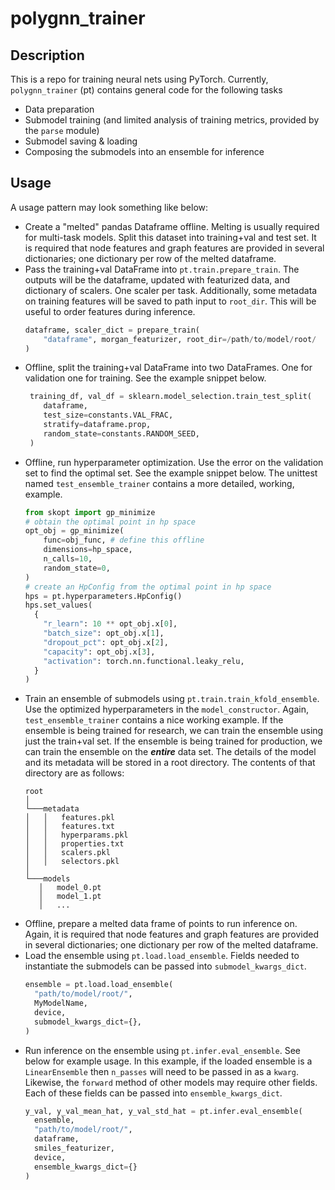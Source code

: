# polygnn_trainer
## Description
This is a repo for training neural nets using PyTorch. Currently, `polygnn_trainer` (pt) contains general code for the following tasks
- Data preparation
- Submodel training (and limited analysis of training metrics, provided by the `parse` module)
- Submodel saving & loading
- Composing the submodels into an ensemble for inference
## Usage
A usage pattern may look something like below:
- Create a "melted" pandas Dataframe offline. Melting is usually required for multi-task models. Split this dataset into training+val and test set. It is required that node features and graph features are provided in several dictionaries; one dictionary per row of the melted dataframe.
- Pass the training+val DataFrame into `pt.train.prepare_train`. The outputs will be the dataframe, updated with featurized data, and dictionary of scalers. One scaler per task. Additionally, some metadata on training features will be saved to path input to `root_dir`. This will be useful to order features during inference.
  ```python    
  dataframe, scaler_dict = prepare_train(
      "dataframe", morgan_featurizer, root_dir=/path/to/model/root/
  )
  ```
- Offline, split the training+val DataFrame into two DataFrames. One for validation one for training. See the example snippet below.
  ```python    
   training_df, val_df = sklearn.model_selection.train_test_split(
      dataframe,
      test_size=constants.VAL_FRAC,
      stratify=dataframe.prop,
      random_state=constants.RANDOM_SEED,        
   )
  ```
- Offline, run hyperparameter optimization. Use the error on the validation set to find the optimal set. See the example snippet below. The unittest named `test_ensemble_trainer` contains a more detailed, working, example.
  ```python    
  from skopt import gp_minimize
  # obtain the optimal point in hp space
  opt_obj = gp_minimize(
      func=obj_func, # define this offline
      dimensions=hp_space,
      n_calls=10,
      random_state=0,
  )
  # create an HpConfig from the optimal point in hp space
  hps = pt.hyperparameters.HpConfig()
  hps.set_values(
    {
      "r_learn": 10 ** opt_obj.x[0],
      "batch_size": opt_obj.x[1],
      "dropout_pct": opt_obj.x[2],
      "capacity": opt_obj.x[3],
      "activation": torch.nn.functional.leaky_relu,
    }
  )
  ```
- Train an ensemble of submodels using `pt.train.train_kfold_ensemble`. Use the optimized hyperparameters in the `model_constructor`. Again, `test_ensemble_trainer` contains a nice working example. If the ensemble is being trained for research, we can train the ensemble using just the train+val set. If the ensemble is being trained for production, we can train the ensemble on the ***entire*** data set. The details of the model and its metadata will be stored in a root directory. The contents of that directory are as follows:
   ```
  root
  │
  └───metadata
  │   │   features.pkl
  │   │   features.txt
  │   │   hyperparams.pkl
  │   │   properties.txt
  │   │   scalers.pkl
  │   │   selectors.pkl
  │   
  └───models
      │   model_0.pt
      │   model_1.pt
      │   ...
  ```
- Offline, prepare a melted data frame of points to run inference on. Again, it is required that node features and graph features are provided in several dictionaries; one dictionary per row of the melted dataframe.
- Load the ensemble using `pt.load.load_ensemble`. Fields needed to instantiate the submodels can be passed into `submodel_kwargs_dict`.
  ```python
  ensemble = pt.load.load_ensemble(
    "path/to/model/root/",
    MyModelName,
    device,
    submodel_kwargs_dict={},
  )
  ```
- Run inference on the ensemble using `pt.infer.eval_ensemble`. See below for example usage. In this example, if the loaded ensemble is a `LinearEnsemble` then `n_passes` will need to be passed in as a `kwarg`. Likewise, the `forward` method of other models may require other fields. Each of these fields can be passed into `ensemble_kwargs_dict`.
  ```python
  y_val, y_val_mean_hat, y_val_std_hat = pt.infer.eval_ensemble(
    ensemble,
    "path/to/model/root/",
    dataframe,
    smiles_featurizer,
    device,
    ensemble_kwargs_dict={}
  )
  ```
